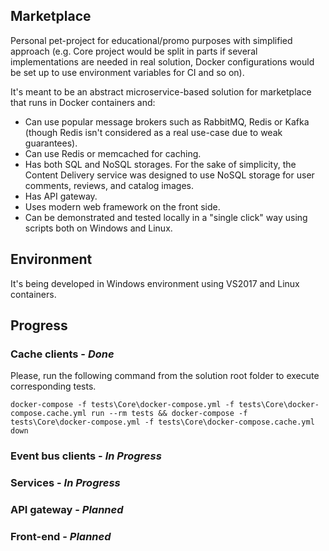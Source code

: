 ## Marketplace

Personal pet-project for educational/promo purposes with simplified approach (e.g. Core project would be split in parts if several implementations are needed in real solution, Docker configurations would be set up to use environment variables for CI and so on). 

It's meant to be an abstract microservice-based solution for marketplace that runs in Docker containers and:
- Can use popular message brokers such as RabbitMQ, Redis or Kafka (though Redis isn't considered as a real use-case due to weak guarantees).
- Can use Redis or memcached for caching.
- Has both SQL and NoSQL storages. For the sake of simplicity, the Content Delivery service was designed to use NoSQL storage for user comments, reviews, and catalog images.
- Has API gateway.
- Uses modern web framework on the front side.
- Can be demonstrated and tested locally in a "single click" way using scripts both on Windows and Linux.

## Environment

It's being developed in Windows environment using VS2017 and Linux containers.

## Progress

### **Cache clients** - *Done*
Please, run the following command from the solution root folder to execute corresponding tests.
```
docker-compose -f tests\Core\docker-compose.yml -f tests\Core\docker-compose.cache.yml run --rm tests && docker-compose -f tests\Core\docker-compose.yml -f tests\Core\docker-compose.cache.yml down
```

### **Event bus clients** - *In Progress*
### **Services** - *In Progress*
### **API gateway** - *Planned*
### **Front-end** - *Planned*